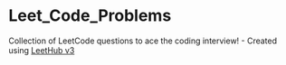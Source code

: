 # Leet_Code_Problems
Collection of LeetCode questions to ace the coding interview! - Created using [LeetHub v3](https://github.com/raphaelheinz/LeetHub-3.0)
